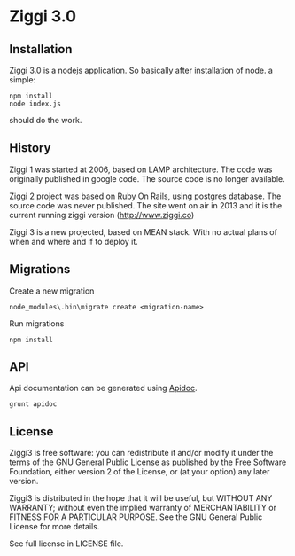 # Ziggi 3.0

## Installation

Ziggi 3.0 is a nodejs application. So basically after installation of node. a simple:

```
npm install
node index.js
```

should do the work.


## History

Ziggi 1 was started at 2006, based on LAMP architecture. The code was originally published in google code.
The source code is no longer available.

Ziggi 2 project was based on Ruby On Rails, using postgres database. The source code was never published. The site went on air in 2013 and it is the current running ziggi version (http://www.ziggi.co)

Ziggi 3 is a new projected, based on MEAN stack. With no actual plans of when and where and if to deploy it.

## Migrations

Create a new migration

```
node_modules\.bin\migrate create <migration-name>
```

Run migrations

```
npm install
```

## API

Api documentation can be generated using [Apidoc](http://apidocjs.com/).

```
grunt apidoc
```

## License

Ziggi3 is free software: you can redistribute it and/or modify
it under the terms of the GNU General Public License as published by
the Free Software Foundation, either version 2 of the License, or
(at your option) any later version.

Ziggi3 is distributed in the hope that it will be useful,
but WITHOUT ANY WARRANTY; without even the implied warranty of
MERCHANTABILITY or FITNESS FOR A PARTICULAR PURPOSE.  See the
GNU General Public License for more details.

See full license in LICENSE file.